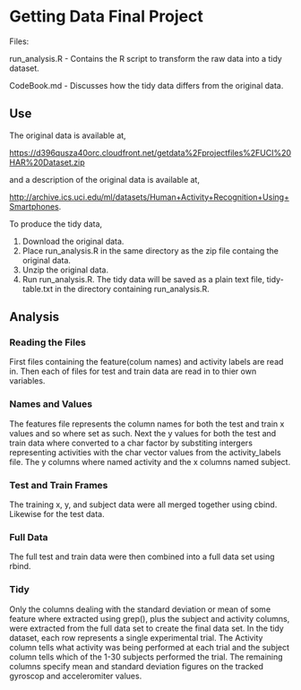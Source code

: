 # Getting Data Final Project


Files:

run_analysis.R - Contains the R script to transform the raw data into a tidy dataset.

CodeBook.md - Discusses how the tidy data differs from the original data.

## Use
The original data is available at,

https://d396qusza40orc.cloudfront.net/getdata%2Fprojectfiles%2FUCI%20HAR%20Dataset.zip

and a description of the original data is available at,

http://archive.ics.uci.edu/ml/datasets/Human+Activity+Recognition+Using+Smartphones.

To produce the tidy data, 
1) Download the original data.
2) Place run_analysis.R in the same directory as the zip file containg the original data. 
3) Unzip the original data.
4) Run run_analysis.R. 
The tidy data will be saved as a plain text file, tidy-table.txt in the directory containing run_analysis.R.

## Analysis
### Reading the Files

First files containing the feature(colum names) and activity labels are read in. Then each of files for test and train data are read in to thier own variables. 

### Names and Values

The features file represents the column names for both the test and train x values and so where set as such. Next the y values for both the test and train data where converted to a char factor by substiting intergers representing activities with the char vector values from the activity_labels file. The y columns where named activity and the x columns named subject. 

### Test and Train Frames

The training x, y, and subject data were all merged together using cbind. Likewise for the test data.

### Full Data

The full test and train data were then combined into a full data set using rbind.

### Tidy

Only the columns dealing with the standard deviation or mean of some feature where extracted using grep(), plus the subject and activity columns, were extracted from the full data set to create the final data set. In the tidy dataset, each row represents a single experimental trial. The Activity column tells what activity was being performed at each trial and the subject column tells which of the 1-30 subjects performed the trial. The remaining columns specify mean and standard deviation figures on the tracked gyroscop and acceleromiter values.

